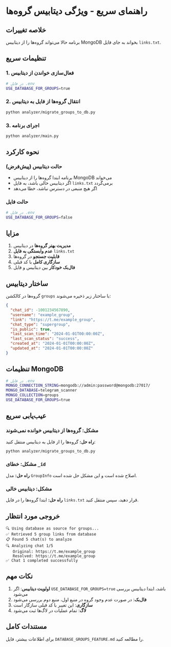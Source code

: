 # راهنمای سریع - ویژگی دیتابیس گروه‌ها

## خلاصه تغییرات

برنامه حالا می‌تواند گروه‌ها را از دیتابیس MongoDB بخواند به جای فایل `links.txt`.

## تنظیمات سریع

### 1. فعال‌سازی خواندن از دیتابیس
```bash
# در فایل .env
USE_DATABASE_FOR_GROUPS=true
```

### 2. انتقال گروه‌ها از فایل به دیتابیس
```bash
python analyzer/migrate_groups_to_db.py
```

### 3. اجرای برنامه
```bash
python analyzer/main.py
```

## نحوه کارکرد

### حالت دیتابیس (پیش‌فرض)
- برنامه ابتدا گروه‌ها را از دیتابیس MongoDB می‌خواند
- اگر دیتابیس خالی باشد، به فایل `links.txt` برمی‌گردد
- اگر هیچ منبعی در دسترس نباشد، خطا می‌دهد

### حالت فایل
```bash
# در فایل .env
USE_DATABASE_FOR_GROUPS=false
```

## مزایا

1. **مدیریت بهتر گروه‌ها** در دیتابیس
2. **عدم وابستگی به فایل** `links.txt`
3. **قابلیت جستجو** در گروه‌ها
4. **سازگاری کامل** با کد قبلی
5. **فال‌بک خودکار** بین دیتابیس و فایل

## ساختار دیتابیس

گروه‌ها در کالکشن `groups` با ساختار زیر ذخیره می‌شوند:

```json
{
  "chat_id": -1001234567890,
  "username": "example_group",
  "link": "https://t.me/example_group",
  "chat_type": "supergroup",
  "is_public": true,
  "last_scan_time": "2024-01-01T00:00:00Z",
  "last_scan_status": "success",
  "created_at": "2024-01-01T00:00:00Z",
  "updated_at": "2024-01-01T00:00:00Z"
}
```

## تنظیمات MongoDB

```bash
# در فایل .env
MONGO_CONNECTION_STRING=mongodb://admin:password@mongodb:27017/
MONGO_DATABASE=telegram_scanner
MONGO_COLLECTION=groups
USE_DATABASE_FOR_GROUPS=true
```

## عیب‌یابی سریع

### مشکل: گروه‌ها از دیتابیس خوانده نمی‌شوند
**راه حل:** گروه‌ها را از فایل به دیتابیس منتقل کنید:
```bash
python analyzer/migrate_groups_to_db.py
```

### مشکل: خطای `_id`
**راه حل:** مدل `GroupInfo` اصلاح شده است و این مشکل حل شده است.

### مشکل: دیتابیس خالی
**راه حل:** ابتدا گروه‌ها را در فایل `links.txt` قرار دهید، سپس منتقل کنید.

## خروجی مورد انتظار

```
🔍 Using database as source for groups...
✅ Retrieved 5 group links from database
📋 Found 5 chat(s) to analyze
🔍 Analyzing chat 1/5
   Original: https://t.me/example_group
   Resolved: https://t.me/example_group
✅ Chat 1 completed successfully
```

## نکات مهم

1. **اولویت دیتابیس**: اگر `USE_DATABASE_FOR_GROUPS=true` باشد، ابتدا دیتابیس بررسی می‌شود
2. **فال‌بک**: در صورت عدم وجود گروه در منبع اول، منبع دوم بررسی می‌شود
3. **سازگاری**: این تغییر با کد قبلی سازگار است
4. **لاگ**: تمام عملیات در لاگ‌ها ثبت می‌شود

## مستندات کامل

برای اطلاعات بیشتر، فایل `DATABASE_GROUPS_FEATURE.md` را مطالعه کنید. 